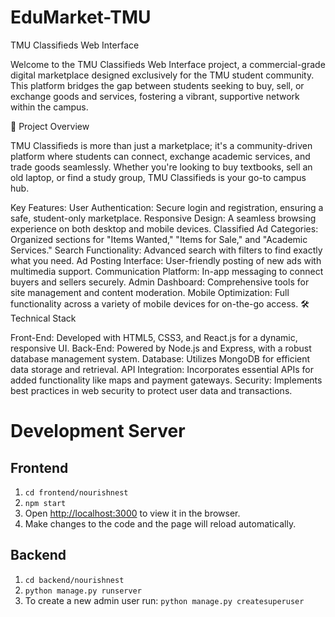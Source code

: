# EduMarket-TMU

TMU Classifieds Web Interface

Welcome to the TMU Classifieds Web Interface project, a commercial-grade digital marketplace designed exclusively for the TMU student community. This platform bridges the gap between students seeking to buy, sell, or exchange goods and services, fostering a vibrant, supportive network within the campus.

🚀 Project Overview

TMU Classifieds is more than just a marketplace; it's a community-driven platform where students can connect, exchange academic services, and trade goods seamlessly. Whether you're looking to buy textbooks, sell an old laptop, or find a study group, TMU Classifieds is your go-to campus hub.

Key Features:
User Authentication: Secure login and registration, ensuring a safe, student-only marketplace.
Responsive Design: A seamless browsing experience on both desktop and mobile devices.
Classified Ad Categories: Organized sections for "Items Wanted," "Items for Sale," and "Academic Services."
Search Functionality: Advanced search with filters to find exactly what you need.
Ad Posting Interface: User-friendly posting of new ads with multimedia support.
Communication Platform: In-app messaging to connect buyers and sellers securely.
Admin Dashboard: Comprehensive tools for site management and content moderation.
Mobile Optimization: Full functionality across a variety of mobile devices for on-the-go access.
🛠 Technical Stack

Front-End: Developed with HTML5, CSS3, and React.js for a dynamic, responsive UI.
Back-End: Powered by Node.js and Express, with a robust database management system.
Database: Utilizes MongoDB for efficient data storage and retrieval.
API Integration: Incorporates essential APIs for added functionality like maps and payment gateways.
Security: Implements best practices in web security to protect user data and transactions.

# Development Server
## Frontend
1. `cd frontend/nourishnest`
2. `npm start`
3. Open [http://localhost:3000](http://localhost:3000) to view it in the browser.
4. Make changes to the code and the page will reload automatically.

## Backend
1. `cd backend/nourishnest`
2. `python manage.py runserver`
3. To create a new admin user run: `python manage.py createsuperuser`

